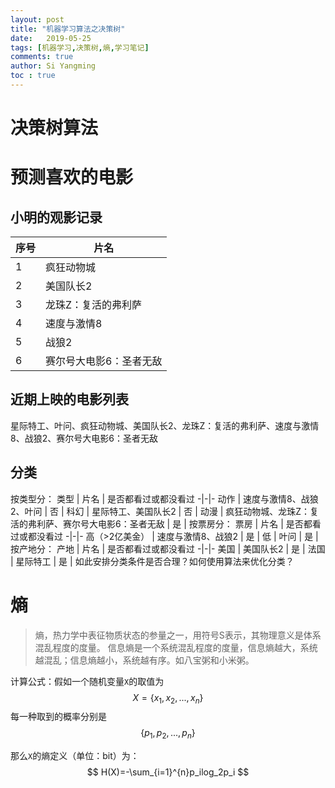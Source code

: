 ```yaml
---
layout: post
title: "机器学习算法之决策树"
date:   2019-05-25
tags: [机器学习,决策树,熵,学习笔记]
comments: true
author: Si Yangming
toc : true
---
```


# 决策树算法

# 预测喜欢的电影
## 小明的观影记录
 序号 | 片名   
-|-
1 | 疯狂动物城 
2 | 美国队长2 
3 | 龙珠Z：复活的弗利萨 
4 | 速度与激情8
5 | 战狼2
6 | 赛尔号大电影6：圣者无敌
## 近期上映的电影列表
星际特工、叶问、疯狂动物城、美国队长2、龙珠Z：复活的弗利萨、速度与激情8、战狼2、赛尔号大电影6：圣者无敌
## 分类
按类型分：
类型 | 片名 |   是否都看过或都没看过
-|-|-
动作 | 速度与激情8、战狼2、叶问 | 否 |
科幻 | 星际特工、美国队长2 | 否 |
动漫 | 疯狂动物城、龙珠Z：复活的弗利萨、赛尔号大电影6：圣者无敌 | 是 |
按票房分：
 票房 | 片名 | 是否都看过或都没看过
-|-|-
高（>2亿美金） | 速度与激情8、战狼2 | 是 |
低 | 叶问 | 是 |
按产地分：
 产地 | 片名 | 是否都看过或都没看过
-|-|-
美国 | 美国队长2 | 是 |
法国 | 星际特工 | 是 |
如此安排分类条件是否合理？如何使用算法来优化分类？
# 熵
> 熵，热力学中表征物质状态的参量之一，用符号S表示，其物理意义是体系混乱程度的度量。
信息熵是一个系统混乱程度的度量，信息熵越大，系统越混乱；信息熵越小，系统越有序。如八宝粥和小米粥。

计算公式：假如一个随机变量`X`的取值为
$$
X=\{x_1,x_2,...,x_n\}
$$
每一种取到的概率分别是
$$
\{p_1,p_2,...,p_n\}
$$


那么`X`的熵定义（单位：bit）为：
$$
H(X)=-\sum_{i=1}^{n}p_ilog_2p_i
$$
